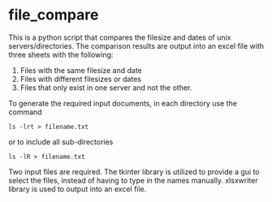 # file_compare
This is a python script that compares the filesize and dates of unix servers/directories.  The comparison results are output into an excel file with three sheets with the following:
1. Files with the same filesize and date
2. Files with different filesizes or dates
3. Files that only exist in one server and not the other.

To generate the required input documents, in each directory use the command

```
ls -lrt > filename.txt
```

or to include all sub-directories

```
ls -lR > filename.txt
```

Two input files are required.  The tkinter library is utilized to provide a gui to select the files, instead of having to type in the names manually.  xlsxwriter library is used to output into an excel file.
